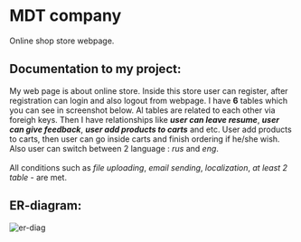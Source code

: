# MDT company
Online shop store webpage.
## Documentation to my project:
My web page is about online store. Inside this store user can register, 
after registration can login and also logout from webpage.
I have **6** tables which you can see in screenshot below. Al tables are related to each other 
via foreigh keys. Then I have relationships like ***user can leave resume***, ***user can give feedback***,
***user add products to carts*** and etc. User add products to carts, then user can go inside carts and finish
ordering if he/she wish. Also user can switch between 2 language : *rus* and *eng*.<br/><br/>
All conditions such as *file uploading*, *email sending*, *localization*, *at least 2 table* - are met.
## ER-diagram:
![er-diag](https://user-images.githubusercontent.com/68343687/114416997-0b9a5300-9bd3-11eb-9559-57543d27ac42.png)
